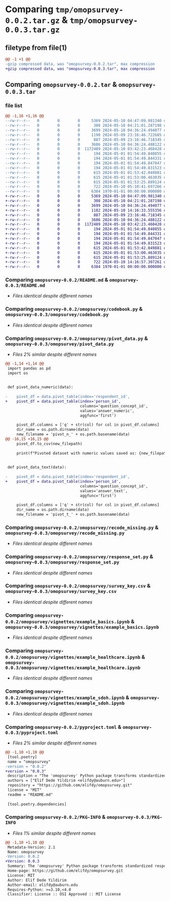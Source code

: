 # Comparing `tmp/omopsurvey-0.0.2.tar.gz` & `tmp/omopsurvey-0.0.3.tar.gz`

## filetype from file(1)

```diff
@@ -1 +1 @@
-gzip compressed data, was "omopsurvey-0.0.2.tar", max compression
+gzip compressed data, was "omopsurvey-0.0.3.tar", max compression
```

## Comparing `omopsurvey-0.0.2.tar` & `omopsurvey-0.0.3.tar`

### file list

```diff
@@ -1,16 +1,16 @@
--rw-r--r--   0        0        0     5369 2024-05-10 04:47:09.981340 omopsurvey-0.0.2/README.md
--rw-r--r--   0        0        0      308 2024-05-10 04:21:01.287198 omopsurvey-0.0.2/omopsurvey/__init__.py
--rw-r--r--   0        0        0     3699 2024-05-10 04:36:24.494077 omopsurvey-0.0.2/omopsurvey/codebook.py
--rw-r--r--   0        0        0     1190 2024-05-09 23:16:46.722685 omopsurvey-0.0.2/omopsurvey/pivot_data.py
--rw-r--r--   0        0        0      887 2024-05-09 23:16:46.718345 omopsurvey-0.0.2/omopsurvey/recode_missing.py
--rw-r--r--   0        0        0     3686 2024-05-10 04:36:24.488122 omopsurvey-0.0.2/omopsurvey/response_set.py
--rw-r--r--   0        0        0  1172489 2024-05-10 03:42:23.460428 omopsurvey-0.0.2/omopsurvey/survey_key.csv
--rw-r--r--   0        0        0      194 2024-05-01 01:54:49.840855 omopsurvey-0.0.2/omopsurvey/tests/codebook_test.py
--rw-r--r--   0        0        0      194 2024-05-01 01:54:49.844331 omopsurvey-0.0.2/omopsurvey/tests/map_responses_test.py
--rw-r--r--   0        0        0      194 2024-05-01 01:54:49.847047 omopsurvey-0.0.2/omopsurvey/tests/pivot_data_test.py
--rw-r--r--   0        0        0      194 2024-05-01 01:54:49.831523 omopsurvey-0.0.2/omopsurvey/tests/recode_missing_test.py
--rw-r--r--   0        0        0      615 2024-05-01 01:53:42.049881 omopsurvey-0.0.2/omopsurvey/vignettes/example_basics.ipynb
--rw-r--r--   0        0        0      615 2024-05-01 01:53:00.463035 omopsurvey-0.0.2/omopsurvey/vignettes/example_healthcare.ipynb
--rw-r--r--   0        0        0      615 2024-05-01 01:53:25.889124 omopsurvey-0.0.2/omopsurvey/vignettes/example_sdoh.ipynb
--rw-r--r--   0        0        0      722 2024-05-10 05:10:41.697266 omopsurvey-0.0.2/pyproject.toml
--rw-r--r--   0        0        0     6384 1970-01-01 00:00:00.000000 omopsurvey-0.0.2/PKG-INFO
+-rw-r--r--   0        0        0     5369 2024-05-10 04:47:09.981340 omopsurvey-0.0.3/README.md
+-rw-r--r--   0        0        0      308 2024-05-10 04:21:01.287198 omopsurvey-0.0.3/omopsurvey/__init__.py
+-rw-r--r--   0        0        0     3699 2024-05-10 04:36:24.494077 omopsurvey-0.0.3/omopsurvey/codebook.py
+-rw-r--r--   0        0        0     1182 2024-05-10 14:16:33.555356 omopsurvey-0.0.3/omopsurvey/pivot_data.py
+-rw-r--r--   0        0        0      887 2024-05-09 23:16:46.718345 omopsurvey-0.0.3/omopsurvey/recode_missing.py
+-rw-r--r--   0        0        0     3686 2024-05-10 04:36:24.488122 omopsurvey-0.0.3/omopsurvey/response_set.py
+-rw-r--r--   0        0        0  1172489 2024-05-10 03:42:23.460428 omopsurvey-0.0.3/omopsurvey/survey_key.csv
+-rw-r--r--   0        0        0      194 2024-05-01 01:54:49.840855 omopsurvey-0.0.3/omopsurvey/tests/codebook_test.py
+-rw-r--r--   0        0        0      194 2024-05-01 01:54:49.844331 omopsurvey-0.0.3/omopsurvey/tests/map_responses_test.py
+-rw-r--r--   0        0        0      194 2024-05-01 01:54:49.847047 omopsurvey-0.0.3/omopsurvey/tests/pivot_data_test.py
+-rw-r--r--   0        0        0      194 2024-05-01 01:54:49.831523 omopsurvey-0.0.3/omopsurvey/tests/recode_missing_test.py
+-rw-r--r--   0        0        0      615 2024-05-01 01:53:42.049881 omopsurvey-0.0.3/omopsurvey/vignettes/example_basics.ipynb
+-rw-r--r--   0        0        0      615 2024-05-01 01:53:00.463035 omopsurvey-0.0.3/omopsurvey/vignettes/example_healthcare.ipynb
+-rw-r--r--   0        0        0      615 2024-05-01 01:53:25.889124 omopsurvey-0.0.3/omopsurvey/vignettes/example_sdoh.ipynb
+-rw-r--r--   0        0        0      722 2024-05-10 14:16:57.307261 omopsurvey-0.0.3/pyproject.toml
+-rw-r--r--   0        0        0     6384 1970-01-01 00:00:00.000000 omopsurvey-0.0.3/PKG-INFO
```

### Comparing `omopsurvey-0.0.2/README.md` & `omopsurvey-0.0.3/README.md`

 * *Files identical despite different names*

### Comparing `omopsurvey-0.0.2/omopsurvey/codebook.py` & `omopsurvey-0.0.3/omopsurvey/codebook.py`

 * *Files identical despite different names*

### Comparing `omopsurvey-0.0.2/omopsurvey/pivot_data.py` & `omopsurvey-0.0.3/omopsurvey/pivot_data.py`

 * *Files 2% similar despite different names*

```diff
@@ -1,14 +1,14 @@
 import pandas as pd
 import os
 
 
 def pivot_data_numeric(data):
 
-    pivot_df = data.pivot_table(index='respondent_id',
+    pivot_df = data.pivot_table(index='person_id',
                                 columns='question_concept_id',
                                 values='answer_numeric',
                                 aggfunc='first')
 
     pivot_df.columns = ['q' + str(col) for col in pivot_df.columns]
     dir_name = os.path.dirname(data)
     new_filename = 'pivot_n_' + os.path.basename(data)
@@ -16,15 +16,15 @@
     pivot_df.to_csv(new_filepath)
 
     print(f"Pivoted dataset with numeric values saved as: {new_filepath}")
 
 
 def pivot_data_text(data):
 
-    pivot_df = data.pivot_table(index='respondent_id',
+    pivot_df = data.pivot_table(index='person_id',
                                 columns='question_concept_id',
                                 values='answer_text',
                                 aggfunc='first')
 
     pivot_df.columns = ['q' + str(col) for col in pivot_df.columns]
     dir_name = os.path.dirname(data)
     new_filename = 'pivot_t_' + os.path.basename(data)
```

### Comparing `omopsurvey-0.0.2/omopsurvey/recode_missing.py` & `omopsurvey-0.0.3/omopsurvey/recode_missing.py`

 * *Files identical despite different names*

### Comparing `omopsurvey-0.0.2/omopsurvey/response_set.py` & `omopsurvey-0.0.3/omopsurvey/response_set.py`

 * *Files identical despite different names*

### Comparing `omopsurvey-0.0.2/omopsurvey/survey_key.csv` & `omopsurvey-0.0.3/omopsurvey/survey_key.csv`

 * *Files identical despite different names*

### Comparing `omopsurvey-0.0.2/omopsurvey/vignettes/example_basics.ipynb` & `omopsurvey-0.0.3/omopsurvey/vignettes/example_basics.ipynb`

 * *Files identical despite different names*

### Comparing `omopsurvey-0.0.2/omopsurvey/vignettes/example_healthcare.ipynb` & `omopsurvey-0.0.3/omopsurvey/vignettes/example_healthcare.ipynb`

 * *Files identical despite different names*

### Comparing `omopsurvey-0.0.2/omopsurvey/vignettes/example_sdoh.ipynb` & `omopsurvey-0.0.3/omopsurvey/vignettes/example_sdoh.ipynb`

 * *Files identical despite different names*

### Comparing `omopsurvey-0.0.2/pyproject.toml` & `omopsurvey-0.0.3/pyproject.toml`

 * *Files 2% similar despite different names*

```diff
@@ -1,10 +1,10 @@
 [tool.poetry]
 name = "omopsurvey"
-version = "0.0.2"
+version = "0.0.3"
 description = "The 'omopsurvey' Python package transforms standardized response codes from the OMOP CDM survey variables into numeric values and simplifies data preparation by providing functionalities for mapping and converting response codes, as well as handling missing data, facilitating easier and more reliable data analysis."
 authors = ["Elif Dede Yildirim <elifdy@auburn.edu>"]
 repository = "https://github.com/elifdy/omopsurvey.git"
 license = "MIT"
 readme = "README.md"
 
 [tool.poetry.dependencies]
```

### Comparing `omopsurvey-0.0.2/PKG-INFO` & `omopsurvey-0.0.3/PKG-INFO`

 * *Files 1% similar despite different names*

```diff
@@ -1,10 +1,10 @@
 Metadata-Version: 2.1
 Name: omopsurvey
-Version: 0.0.2
+Version: 0.0.3
 Summary: The 'omopsurvey' Python package transforms standardized response codes from the OMOP CDM survey variables into numeric values and simplifies data preparation by providing functionalities for mapping and converting response codes, as well as handling missing data, facilitating easier and more reliable data analysis.
 Home-page: https://github.com/elifdy/omopsurvey.git
 License: MIT
 Author: Elif Dede Yildirim
 Author-email: elifdy@auburn.edu
 Requires-Python: >=3.10,<4.0
 Classifier: License :: OSI Approved :: MIT License
```

